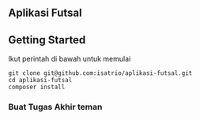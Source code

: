 ## Aplikasi Futsal


## Getting Started

Ikut perintah di bawah untuk memulai

```
git clone git@github.com:isatrio/aplikasi-futsal.git
cd aplikasi-futsal
composer install
```


### Buat Tugas Akhir teman
